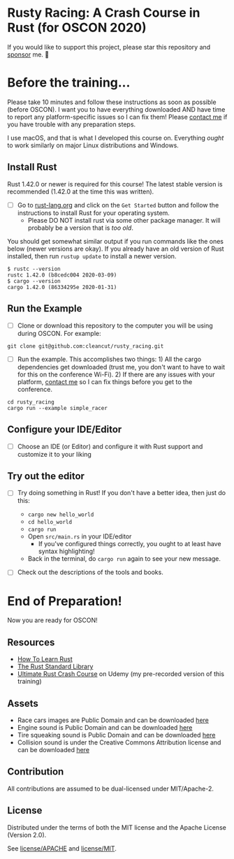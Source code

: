 # Rusty Racing: A Crash Course in Rust (for OSCON 2020)

If you would like to support this project, please star this repository and [sponsor](https://github.com/sponsors/CleanCut) me. 💖

# Before the training...

Please take 10 minutes and follow these instructions as soon as possible (before OSCON). I want you to have everything
downloaded AND have time to report any platform-specific issues so I can fix them! Please [contact me]
if you have trouble with any preparation steps.

I use macOS, and that is what I developed this course on.  Everything _ought_ to work similarly on major Linux
distributions and Windows.

[contact me]: mailto:nathan.stocks@gmail.com

## Install Rust

Rust 1.42.0 or newer is required for this course!  The latest stable version is recommended (1.42.0 at the time this was written).

- [ ] Go to [rust-lang.org](https://rust-lang.org) and click on the `Get Started`
  button and follow the instructions to install Rust for your operating system.
  - Please DO NOT install rust via some other package manager.  It will probably be a version that is _too old_.

You should get somewhat similar output if you run commands like the ones below (newer versions are okay).  If you 
already have an old version of Rust installed, then run `rustup update` to install a newer version.

```shell
$ rustc --version
rustc 1.42.0 (b8cedc004 2020-03-09)
$ cargo --version
cargo 1.42.0 (86334295e 2020-01-31)
```

## Run the Example

- [ ] Clone or download this repository to the computer you will be using during OSCON. For example:

```shell
git clone git@github.com:cleancut/rusty_racing.git
```

- [ ] Run the example. This accomplishes two things: 1) All the cargo dependencies get downloaded (trust me, you don't want
  to have to wait for this on the conference Wi-Fi). 2) If there are any issues with your platform, [contact me] so I
  can fix things before you get to the conference.

```shell
cd rusty_racing
cargo run --example simple_racer
```

## Configure your IDE/Editor

- [ ] Choose an IDE (or Editor) and configure it with Rust support and customize it to your liking

## Try out the editor

- [ ] Try doing something in Rust!  If you don't have a better idea, then just do this:
  - `cargo new hello_world`
  - `cd hello_world`
  - `cargo run`
  - Open `src/main.rs` in your IDE/editor
    - If you've configured things correctly, you ought to at least have syntax highlighting!
  - Back in the terminal, do `cargo run` again to see your new message.



- [ ] Check out the descriptions of the tools and books.

# End of Preparation!

Now you are ready for OSCON!

## Resources

- [How To Learn Rust](https://github.com/CleanCut/rusty_racing/blob/master/HowToLearnRust.md)
- [The Rust Standard Library](https://doc.rust-lang.org/std/)
- [Ultimate Rust Crash Course](https://www.udemy.com/course/ultimate-rust-crash-course/?referralCode=AF30FAD8C6CCCC2C94F0)
  on Udemy (my pre-recorded version of this training)

## Assets

- Race cars images are Public Domain and can be downloaded [here](https://looneybits.itch.io/2d-race-cars)
- Engine sound is Public Domain and can be downloaded [here](https://freesound.org/people/MarlonHJ/sounds/242740/)
- Tire squeaking sound is Public Domain and can be downloaded [here](https://freesound.org/people/RutgerMuller/sounds/104026/)
- Collision sound is under the Creative Commons Attribution license and can be downloaded [here](https://freesound.org/people/qubodup/sounds/147660/)

## Contribution

All contributions are assumed to be dual-licensed under MIT/Apache-2.

## License

Distributed under the terms of both the MIT license and the Apache License (Version 2.0).

See [license/APACHE](license/APACHE) and [license/MIT](license/MIT).